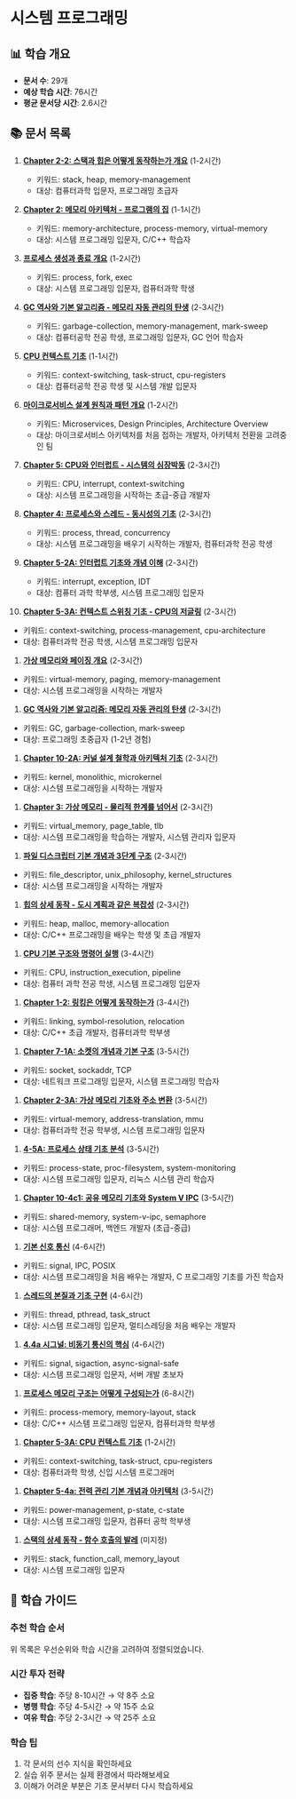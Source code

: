 # 시스템 프로그래밍

## 📊 학습 개요

- **문서 수**: 29개
- **예상 학습 시간**: 76시간
- **평균 문서당 시간**: 2.6시간

## 📚 문서 목록

1. **[Chapter 2-2: 스택과 힙은 어떻게 동작하는가 개요](../chapter-03-memory-system-system/02-11-stack-heap.md)** (1-2시간)
   - 키워드: stack, heap, memory-management
   - 대상: 컴퓨터과학 입문자, 프로그래밍 초급자

2. **[Chapter 2: 메모리 아키텍처 - 프로그램의 집](../../docs/cs/guide/chapter-03-memory-system-index.md)** (1-1시간)
   - 키워드: memory-architecture, process-memory, virtual-memory
   - 대상: 시스템 프로그래밍 입문자, C/C++ 학습자

3. **[프로세스 생성과 종료 개요](../../../../chapter-01-process-thread/04-10-process-creation.md)** (1-2시간)
   - 키워드: process, fork, exec
   - 대상: 시스템 프로그래밍 입문자, 컴퓨터과학 학생

4. **[GC 역사와 기본 알고리즘 - 메모리 자동 관리의 탄생](../../../../chapter-06-file-io/06-41-io-performance.md)** (2-3시간)
   - 키워드: garbage-collection, memory-management, mark-sweep
   - 대상: 컴퓨터공학 전공 학생, 프로그래밍 입문자, GC 언어 학습자

5. **[CPU 컨텍스트 기초](../../../../chapter-01-process-thread/04-32-optimization-strategies.md)** (1-1시간)
   - 키워드: context-switching, task-struct, cpu-registers
   - 대상: 컴퓨터공학 전공 학생 및 시스템 개발 입문자

6. **[마이크로서비스 설계 원칙과 패턴 개요](../../../../chapter-16-distributed-system-patterns/16-11-design-principles.md)** (1-2시간)
   - 키워드: Microservices, Design Principles, Architecture Overview
   - 대상: 마이크로서비스 아키텍처를 처음 접하는 개발자, 아키텍처 전환을 고려중인 팀

7. **[Chapter 5: CPU와 인터럽트 - 시스템의 심장박동](../../docs/cs/guide/chapter-02-cpu-interrupt-index.md)** (2-3시간)
   - 키워드: CPU, interrupt, context-switching
   - 대상: 시스템 프로그래밍을 시작하는 초급-중급 개발자

8. **[Chapter 4: 프로세스와 스레드 - 동시성의 기초](../../docs/cs/guide/chapter-01-process-thread-index.md)** (2-3시간)
   - 키워드: process, thread, concurrency
   - 대상: 시스템 프로그래밍을 배우기 시작하는 개발자, 컴퓨터과학 전공 학생

9. **[Chapter 5-2A: 인터럽트 기초와 개념 이해](../../../../chapter-02-cpu-interrupt/05-03-interrupt-basics.md)** (2-3시간)
   - 키워드: interrupt, exception, IDT
   - 대상: 컴퓨터 과학 학부생, 시스템 프로그래밍 입문자

10. **[Chapter 5-3A: 컨텍스트 스위칭 기초 - CPU의 저글링](../../../../chapter-02-cpu-interrupt/05-05-context-switching-fundamentals.md)** (2-3시간)

- 키워드: context-switching, process-management, cpu-architecture
- 대상: 컴퓨터과학 전공 학생, 시스템 프로그래밍 입문자

1. **[가상 메모리와 페이징 개요](../chapter-03-memory-system-system/02-12-virtual-memory.md)** (2-3시간)

- 키워드: virtual-memory, paging, memory-management
- 대상: 시스템 프로그래밍을 시작하는 개발자

1. **[GC 역사와 기본 알고리즘: 메모리 자동 관리의 탄생](../../../../chapter-08-memory-allocator-gc/09-03-gc-history-basics.md)** (2-3시간)

- 키워드: GC, garbage-collection, mark-sweep
- 대상: 프로그래밍 초중급자 (1-2년 경험)

1. **[Chapter 10-2A: 커널 설계 철학과 아키텍처 기초](../../../../chapter-07-network-programming/07-16-netfilter-kernel-bypass.md)** (2-3시간)

- 키워드: kernel, monolithic, microkernel
- 대상: 시스템 프로그래밍을 시작하는 개발자

1. **[Chapter 3: 가상 메모리 - 물리적 한계를 넘어서](../../docs/cs/guide/chapter-03-memory-system-index.md)** (2-3시간)

- 키워드: virtual_memory, page_table, tlb
- 대상: 시스템 프로그래밍을 학습하는 개발자, 시스템 관리자 입문자

1. **[파일 디스크립터 기본 개념과 3단계 구조](../../../../chapter-06-file-io/06-01-fd-basics-structure.md)** (2-3시간)

- 키워드: file_descriptor, unix_philosophy, kernel_structures
- 대상: 시스템 프로그래밍을 시작하는 개발자

1. **[힙의 상세 동작 - 도시 계획과 같은 복잡성](../chapter-03-memory-system-system/02-02-heap-fundamentals.md)** (2-3시간)

- 키워드: heap, malloc, memory-allocation
- 대상: C/C++ 프로그래밍을 배우는 학생 및 초급 개발자

1. **[CPU 기본 구조와 명령어 실행](../../../../chapter-02-cpu-interrupt/05-02-cpu-fundamentals.md)** (3-4시간)

- 키워드: CPU, instruction_execution, pipeline
- 대상: 컴퓨터 과학 전공 학생, 시스템 프로그래밍 입문자

1. **[Chapter 1-2: 링킹은 어떻게 동작하는가](../../../../chapter-05-compiler-linker/05-02-01-linking.md)** (3-4시간)

- 키워드: linking, symbol-resolution, relocation
- 대상: C/C++ 초급 개발자, 컴퓨터과학 학부생

1. **[Chapter 7-1A: 소켓의 개념과 기본 구조](../../../../chapter-07-network-programming/07-02-socket-fundamentals.md)** (3-5시간)

- 키워드: socket, sockaddr, TCP
- 대상: 네트워크 프로그래밍 입문자, 시스템 프로그래밍 학습자

1. **[Chapter 2-3A: 가상 메모리 기초와 주소 변환](../chapter-03-memory-system-system/02-03-virtual-memory-basics.md)** (3-5시간)

- 키워드: virtual-memory, address-translation, mmu
- 대상: 컴퓨터과학 전공 학부생, 시스템 프로그래밍 입문자

1. **[4-5A: 프로세스 상태 기초 분석](../../../../chapter-01-process-thread/04-05-process-state-fundamentals.md)** (3-5시간)

- 키워드: process-state, proc-filesystem, system-monitoring
- 대상: 시스템 프로그래밍 입문자, 리눅스 시스템 관리 학습자

1. **[Chapter 10-4c1: 공유 메모리 기초와 System V IPC](../../../../chapter-04-syscall-kernel/10-03-1-shared-memory-basics.md)** (3-5시간)

- 키워드: shared-memory, system-v-ipc, semaphore
- 대상: 시스템 프로그래머, 백엔드 개발자 (초급-중급)

1. **[기본 신호 통신](../../../../chapter-04-syscall-kernel/10-04-1-basic-signal-communication.md)** (4-6시간)

- 키워드: signal, IPC, POSIX
- 대상: 시스템 프로그래밍을 처음 배우는 개발자, C 프로그래밍 기초를 가진 학습자

1. **[스레드의 본질과 기초 구현](../../../../chapter-01-process-thread/04-01-thread-fundamentals.md)** (4-6시간)

- 키워드: thread, pthread, task_struct
- 대상: 시스템 프로그래밍 입문자, 멀티스레딩을 처음 배우는 개발자

1. **[4.4a 시그널: 비동기 통신의 핵심](../../../../chapter-01-process-thread/04-04-signals-basics.md)** (4-6시간)

- 키워드: signal, sigaction, async-signal-safe
- 대상: 시스템 프로그래밍 입문자, 서버 개발 초보자

1. **[프로세스 메모리 구조는 어떻게 구성되는가](../chapter-03-memory-system-system/02-10-process-memory.md)** (6-8시간)

- 키워드: process-memory, memory-layout, stack
- 대상: C/C++ 시스템 프로그래밍 입문자, 컴퓨터과학 학부생

1. **[Chapter 5-3A: CPU 컨텍스트 기초](../../../../chapter-02-cpu-interrupt/05-04-context-fundamentals.md)** (1-2시간)

- 키워드: context-switching, task-struct, cpu-registers
- 대상: 컴퓨터과학 학생, 신입 시스템 프로그래머

1. **[Chapter 5-4a: 전력 관리 기본 개념과 아키텍처](../../../../chapter-02-cpu-interrupt/02-06-power-fundamentals.md)** (3-5시간)

- 키워드: power-management, p-state, c-state
- 대상: 시스템 프로그래밍 입문자, 컴퓨터 공학 학부생

1. **[스택의 상세 동작 - 함수 호출의 발레](../chapter-03-memory-system-system/02-01-stack-fundamentals.md)** (미지정)

- 키워드: stack, function_call, memory_layout
- 대상: 시스템 프로그래밍 입문자

## 🎯 학습 가이드

### 추천 학습 순서

위 목록은 우선순위와 학습 시간을 고려하여 정렬되었습니다.

### 시간 투자 전략

- **집중 학습**: 주당 8-10시간 → 약 8주 소요
- **병행 학습**: 주당 4-5시간 → 약 15주 소요
- **여유 학습**: 주당 2-3시간 → 약 25주 소요

### 학습 팁

1. 각 문서의 선수 지식을 확인하세요
2. 실습 위주 문서는 실제 환경에서 따라해보세요
3. 이해가 어려운 부분은 기초 문서부터 다시 학습하세요
